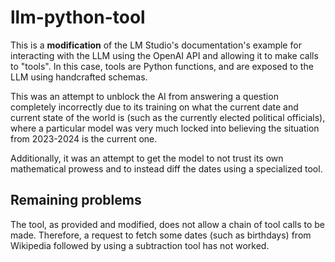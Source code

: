 # llm-python-tool

This is a **modification** of the LM Studio's documentation's example for interacting with the
LLM using the OpenAI API and allowing it to make calls to "tools". In this case, tools are
Python functions, and are exposed to the LLM using handcrafted schemas.

This was an attempt to unblock the AI from answering a question completely incorrectly due to
its training on what the current date and current state of the world is (such as the currently
elected political officials), where a particular model was very much locked into believing the
situation from 2023-2024 is the current one.

Additionally, it was an attempt to get the model to not trust its own mathematical prowess and
to instead diff the dates using a specialized tool.

## Remaining problems

The tool, as provided and modified, does not allow a chain of tool calls to be made. Therefore,
a request to fetch some dates (such as birthdays) from Wikipedia followed by using a subtraction
tool has not worked.

